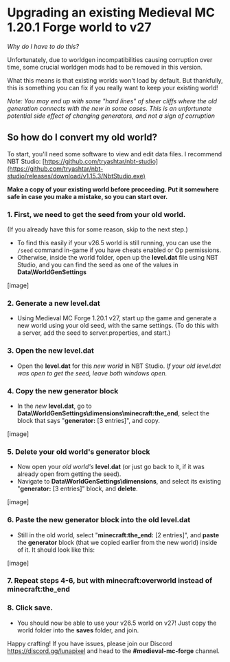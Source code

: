 # Upgrading an existing Medieval MC 1.20.1 Forge world to v27
*Why do I have to do this?*

Unfortunately, due to worldgen incompatibilities causing corruption over time, some crucial worldgen mods had to be removed in this version. 

What this means is that existing worlds won't load by default. But thankfully, this is something you can fix if you really want to keep your existing world!

*Note: You may end up with some "hard lines" of sheer cliffs where the old generation connects with the new in some cases. This is an unfortunate potential side effect of changing generators, and not a sign of corruption*

## So how do I convert my old world?
To start, you'll need some software to view and edit data files. I recommend NBT Studio: [https://github.com/tryashtar/nbt-studio](https://github.com/tryashtar/nbt-studio/releases/download/v1.15.3/NbtStudio.exe)

**Make a copy of your existing world before proceeding. Put it somewhere safe in case you make a mistake, so you can start over.**

### 1. First, we need to get the seed from your old world. 
(If you already have this for some reason, skip to the next step.)
- To find this easily if your v26.5 world is still running, you can use the `/seed` command in-game if you have cheats enabled or Op permissions.
- Otherwise, inside the world folder, open up the **level.dat** file using NBT Studio, and you can find the seed as one of the values in **Data\WorldGenSettings**
  
[image]

### 2. Generate a new level.dat
- Using Medieval MC Forge 1.20.1 v27, start up the game and generate a new world using your old seed, with the same settings.
(To do this with a server, add the seed to server.properties, and start.) 

### 3. Open the new level.dat 
- Open the **level.dat** for this *new world* in NBT Studio. *If your old level.dat was open to get the seed, leave both windows open.*

### 4. Copy the new generator block
- In the *new* **level.dat**, go to **Data\WorldGenSettings\dimensions\minecraft:the_end**, select the block that says "**generator:** [3 entries]", and copy. 

[image]

### 5. Delete your old world's generator block
- Now open your *old world's* **level.dat** (or just go back to it, if it was already open from getting the seed).
- Navigate to **Data\WorldGenSettings\dimensions**, and select its existing "**generator:** [3 entries]" block, and **delete**. 

[image]

### 6. Paste the new generator block into the old level.dat
- Still in the old world, select "**minecraft:the_end:** [2 entries]", and **paste** the **generator** block (that we copied earlier from the new world) inside of it. It should look like this:

[image]

### 7. Repeat steps 4-6, but with **minecraft:overworld** instead of **minecraft:the_end** 

### 8. Click **save**. 
- You should now be able to use your v26.5 world on v27! Just copy the world folder into the **saves** folder, and join. 

Happy crafting! If you have issues, please join our Discord https://discord.gg/lunapixel and head to the **#medieval-mc-forge** channel. 
